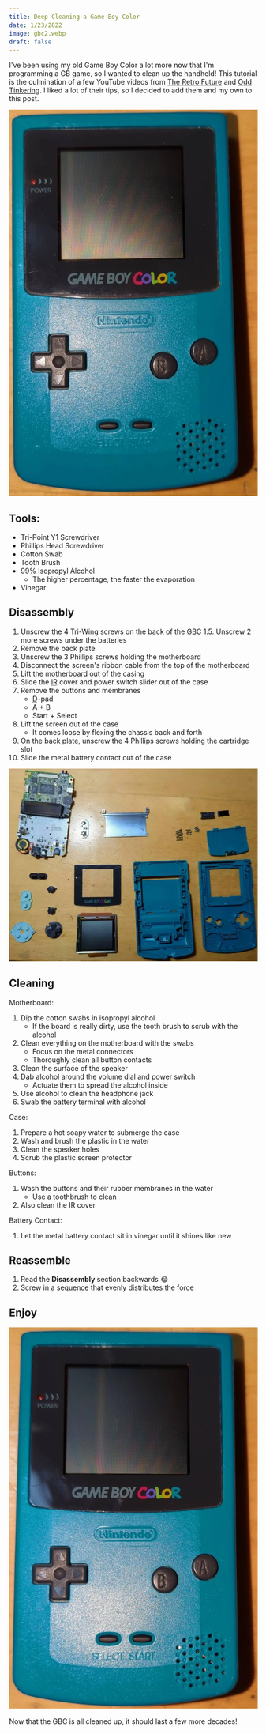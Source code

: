 ```yaml
---
title: Deep Cleaning a Game Boy Color
date: 1/23/2022
image: gbc2.webp
draft: false
---
```


I've been using my old Game Boy Color a lot more now that I'm programming a GB game, so I wanted to clean up the handheld! This tutorial is the culmination of a few YouTube videos from [The Retro Future](https://youtu.be/fZ__K0QotW8) and [Odd Tinkering](https://youtu.be/2BmGMi0IEx4). I liked a lot of their tips, so I decided to add them and my own to this post.

![GBC Before Cleaning](images/gbc1.webp)

## Tools:

- Tri-Point Y1 Screwdriver
- Phillips Head Screwdriver
- Cotton Swab
- Tooth Brush
- 99% Isopropyl Alcohol
  - The higher percentage, the faster the evaporation
- Vinegar

## Disassembly

1. Unscrew the 4 Tri-Wing screws on the back of the <abbr title="Game Boy Color">GBC</abbr>
   1.5. Unscrew 2 more screws under the batteries
2. Remove the back plate
3. Unscrew the 3 Phillips screws holding the motherboard
4. Disconnect the screen's ribbon cable from the top of the motherboard
5. Lift the motherboard out of the casing
6. Slide the <abbr title="Infrared Radiation">IR</abbr> cover and power switch slider out of the case
7. Remove the buttons and membranes
   - <abbr title="Directional">D</abbr>-pad
   - A + B
   - Start + Select
8. Lift the screen out of the case
   - It comes loose by flexing the chassis back and forth
9. On the back plate, unscrew the 4 Phillips screws holding the cartridge slot
10. Slide the metal battery contact out of the case

![Disassembled GBC](images/gbc2.webp)

## Cleaning

Motherboard:

1. Dip the cotton swabs in isopropyl alcohol
   - If the board is really dirty, use the tooth brush to scrub with the alcohol
2. Clean everything on the motherboard with the swabs
   - Focus on the metal connectors
   - Thoroughly clean all button contacts
3. Clean the surface of the speaker
4. Dab alcohol around the volume dial and power switch
   - Actuate them to spread the alcohol inside
5. Use alcohol to clean the headphone jack
6. Swab the battery terminal with alcohol

Case:

1. Prepare a hot soapy water to submerge the case
2. Wash and brush the plastic in the water
3. Clean the speaker holes
4. Scrub the plastic screen protector

Buttons:

1. Wash the buttons and their rubber membranes in the water
   - Use a toothbrush to clean
2. Also clean the IR cover

Battery Contact:

1.  Let the metal battery contact sit in vinegar until it shines like new

## Reassemble

1. Read the **Disassembly** section backwards 😂
2. Screw in a [sequence](https://www.boltscience.com/pages/tsequence.htm) that evenly distributes the force

## Enjoy

![GBC After Cleaning](images/gbc3.webp)

Now that the GBC is all cleaned up, it should last a few more decades!
